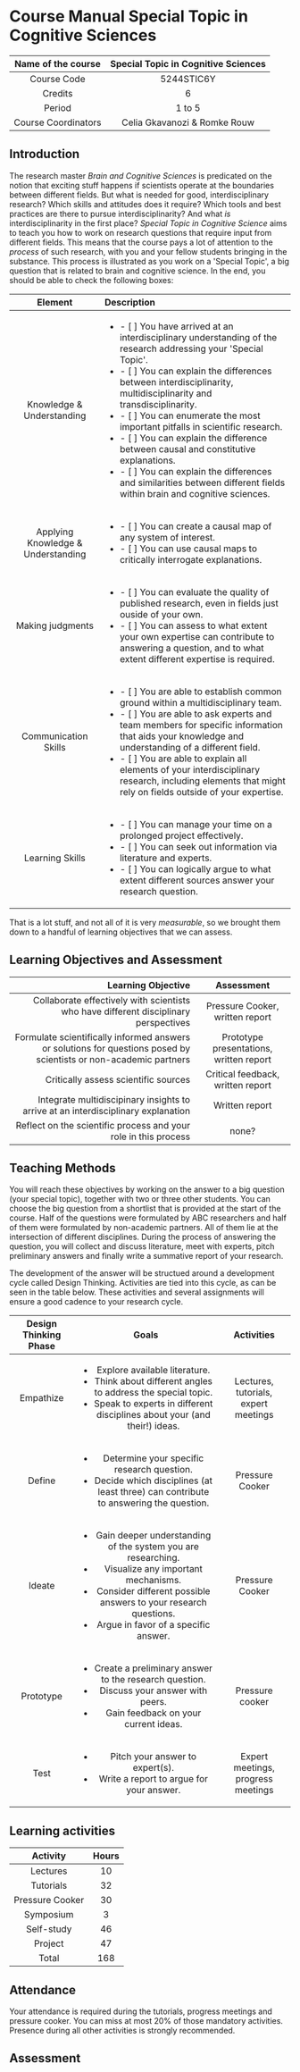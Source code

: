# Course Manual Special Topic in Cognitive Sciences

|Name of the course |Special Topic in Cognitive Sciences|
|:-:|:-:|
|Course Code|5244STIC6Y|
|Credits|6|
|Period|1 to 5|
|Course Coordinators|Celia Gkavanozi & Romke Rouw|

## Introduction
The research master _Brain and Cognitive Sciences_ is predicated on the notion that exciting stuff happens if scientists operate at the boundaries between different fields. But what is needed for good, interdisciplinary research? Which skills and attitudes does it require? Which tools and best practices are there to pursue interdisciplinarity? And what _is_ interdisciplinarity in the first place? _Special Topic in Cognitive Science_ aims to teach you how to work on research questions that require input from different fields. This means that the course pays a lot of attention to the _process_ of such research, with you and your fellow students bringing in the substance. This process is illustrated as you work on a 'Special Topic', a big question that is related to brain and cognitive science. In the end, you should be able to check the following boxes:

|Element|Description|
|:-:|:--|
|Knowledge & Understanding|<ul><li>- [ ] You have arrived at an interdisciplinary understanding of the research addressing your 'Special Topic'.<li>- [ ] You can explain the differences between interdisciplinarity, multidisciplinarity and transdisciplinarity.<li>- [ ] You can enumerate the most important pitfalls in scientific research.<li>- [ ] You can explain the difference between causal and constitutive explanations.<li>- [ ] You can explain the differences and similarities between different fields within brain and cognitive sciences.</ul>|
|Applying Knowledge & Understanding|<ul><li>- [ ] You can create a causal map of any system of interest.<li> - [ ] You can use causal maps to critically interrogate explanations.</ul>
|Making judgments|<ul><li>- [ ] You can evaluate the quality of published research, even in fields just ouside of your own.<li>- [ ] You can assess to what extent your own expertise can contribute to answering a question, and to what extent different expertise is required.</ul>
|Communication Skills|<ul><li>- [ ] You are able to establish common ground within a multidisciplinary team.<li>- [ ] You are able to ask experts and team members for specific information that aids your knowledge and understanding of a different field.<li>- [ ] You are able to explain all elements of your interdisciplinary research, including elements that might rely on fields outside of your expertise.</ul>
|Learning Skills|<ul><li>- [ ] You can manage your time on a prolonged project effectively.<li>- [ ] You can seek out information via literature and experts.<li>- [ ] You can logically argue to what extent different sources answer your research question.</ul>|


That is a lot stuff, and not all of it is very _measurable_, so we brought them down to a handful of learning objectives that we can assess.

## Learning Objectives and Assessment

|Learning Objective|Assessment|
|--:|:---:|
|Collaborate effectively with scientists who have different disciplinary perspectives|Pressure Cooker, written report|
|Formulate scientifically informed answers or solutions for questions posed by scientists or non-academic partners|Prototype presentations, written report|
|Critically assess scientific sources|Critical feedback, written report|
|Integrate multidiscipinary insights to arrive at an interdisciplinary explanation|Written report|
|Reflect on the scientific process and your role in this process|none?|


## Teaching Methods
You will reach these objectives by working on the answer to a big question (your special topic), together with two or three other students. You can choose the big question from a shortlist that is provided at the start of the course. Half of the questions were formulated by ABC researchers and half of them were formulated by non-academic partners. All of them lie at the intersection of different disciplines. During the process of answering the question, you will collect and discuss literature, meet with experts, pitch preliminary answers and finally write a summative report of your research.

The development of the answer will be structued around a development cycle called Design Thinking. Activities are tied into this cycle, as can be seen in the table below. These activities and several assignments will ensure a good cadence to your research cycle.

|Design Thinking Phase|Goals|Activities|
|:-:|:-:|:-:|
|Empathize|<ul><li>Explore available literature.<li>Think about different angles to address the special topic.<li>Speak to experts in different disciplines about your (and their!) ideas.</ul>|Lectures, tutorials, expert meetings |
|Define|<ul><li>Determine your specific research question.<li>Decide which disciplines (at least three) can contribute to answering the question.</ul>|Pressure Cooker|
|Ideate|<ul><li>Gain deeper understanding of the system you are researching.<li>Visualize any important mechanisms.<li>Consider different possible answers to your research questions.<li>Argue in favor of a specific answer.</ul>|Pressure Cooker|
|Prototype|<ul><li>Create a preliminary answer to the research question.<li>Discuss your answer with peers.<li>Gain feedback on your current ideas.</ul>|Pressure cooker |
|Test|<ul><li>Pitch your answer to expert(s).<li>Write a report to argue for your answer.</ul>|Expert meetings, progress meetings|

## Learning activities
|Activity|Hours|
|:--:|:--:|
|Lectures|10|
|Tutorials|32|
|Pressure Cooker|30|
|Symposium|3|
|Self-study|46|
|Project|47|
|Total|168|

## Attendance
Your attendance is required during the tutorials, progress meetings and pressure cooker. You can miss at most 20% of those mandatory activities. Presence during all other activities is strongly recommended.

## Assessment



	

